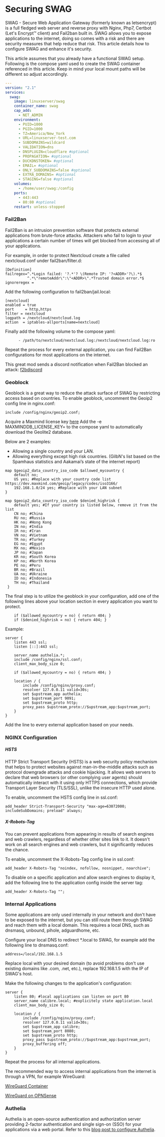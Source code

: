 # Securing SWAG

SWAG - Secure Web Application Gateway (formerly known as letsencrypt) is a full fledged web server and reverse proxy with Nginx, Php7, Certbot (Let's Encrypt™ client) and Fail2ban built in.
SWAG allows you to expose applications to the internet, doing so comes with a risk and there are security measures that help reduce that risk. This article details how to configure SWAG and enhance it's security.

This article assumes that you already have a functional SWAG setup. Following is the compose yaml used to create the SWAG container referenced in this article. Keep in mind your local mount paths will be different so adjust accordingly.

```YAML
---
version: "2.1"
services:
  swag:
    image: linuxserver/swag
    container_name: swag
    cap_add:
      - NET_ADMIN
    environment:
      - PUID=1000
      - PGID=1000
      - TZ=America/New_York
      - URL=linuxserver-test.com
      - SUBDOMAINS=wildcard
      - VALIDATION=dns
      - DNSPLUGIN=cloudflare #optional
      - PROPAGATION= #optional
      - DUCKDNSTOKEN= #optional
      - EMAIL= #optional
      - ONLY_SUBDOMAINS=false #optional
      - EXTRA_DOMAINS= #optional
      - STAGING=false #optional
    volumes:
      - /home/user/swag:/config
    ports:
      - 443:443
      - 80:80 #optional
    restart: unless-stopped
```

### Fail2Ban

Fail2Ban is an intrusion prevention software that protects external applications from brute-force attacks. Attackers who fail to login to your applications a certain number of times will get blocked from accessing all of your applications.

For example, in order to protect Nextcloud create a file called nextcloud.conf under fail2ban/filter.d:

```
[Definition]
failregex=^.*Login failed: '?.*'? \(Remote IP: '?<ADDR>'?\).*$
          ^.*\"remoteAddr\":\"<ADDR>\".*Trusted domain error.*$
ignoreregex =
```

Add the following configuration to fail2ban/jail.local:

```
[nextcloud]
enabled = true
port     = http,https
filter = nextcloud
logpath = /nextcloud/nextcloud.log
action  = iptables-allports[name=nextcloud]
```

Finally add the following volume to the compose yaml:
```
      - /path/to/nextcloud/nextcloud.log:/nextcloud/nextcloud.log:ro
```

Repeat the process for every external application, you can find Fail2Ban configurations for most applications on the internet.

This great mod sends a discord notification when Fail2Ban blocked an attack: [f2bdiscord](https://github.com/linuxserver/docker-mods/tree/swag-f2bdiscord)

### Geoblock

Geoblock is a great way to reduce the attack surface of SWAG by restricting access based on countries.
To enable geoblock, uncomment the Geoip2 config line in nginx.conf:
```
include /config/nginx/geoip2.conf;
```

Acquire a Maxmind license key [here](https://www.maxmind.com/en/geolite2/signup)
Add the -e MAXMINDDB_LICENSE_KEY=<licensekey> to the compose yaml to automatically download the Geolite2 database.

Below are 2 examples:
- Allowing a single country and your LAN.
- Allowing everything except high risk countries. (GilbN's list based on the Spamhaus statistics and Aakamai’s state of the internet report)

```Nginx
map $geoip2_data_country_iso_code $allowed_mycountry {
    default no;
    US yes; #Replace with your country code list https://dev.maxmind.com/geoip/legacy/codes/iso3166/
    192.168.1.0/24 yes; #Replace with your LAN subnet
}

map $geoip2_data_country_iso_code $denied_highrisk {
    default yes; #If your country is listed below, remove it from the list
    CN no; #China
    RU no; #Russia
    HK no; #Hong Kong
    IN no; #India
    IR no; #Iran
    VN no; #Vietnam
    TR no; #Turkey
    EG no; #Egypt
    MX no; #Mexico
    JP no; #Japan
    KR no; #South Korea
    KP no; #North Korea
    PE no; #Peru
    BR no; #Brazil
    UA no; #Ukraine
    ID no; #Indonesia
    TH no; #Thailand
 }
```

The final step is to utilize the geoblock in your configuration, add one of the following lines above your location section in every application you want to protect.
```
    if ($allowed_mycountry = no) { return 404; }
    if ($denied_highrisk = no) { return 404; }
```

Example:

```Nginx
server {
    listen 443 ssl;
    listen [::]:443 ssl;

    server_name authelia.*;
    include /config/nginx/ssl.conf;
    client_max_body_size 0;

    if ($allowed_mycountry = no) { return 404; }

    location / {
        include /config/nginx/proxy.conf;
        resolver 127.0.0.11 valid=30s;
        set $upstream_app authelia;
        set $upstream_port 9091;
        set $upstream_proto http;
        proxy_pass $upstream_proto://$upstream_app:$upstream_port;
    }
}
```

Add the line to every external application based on your needs.

### NGINX Configuration

##### HSTS
HTTP Strict Transport Security (HSTS) is a web security policy mechanism that helps to protect websites against man-in-the-middle attacks such as protocol downgrade attacks and cookie hijacking. It allows web servers to declare that web browsers (or other complying user agents) should automatically interact with it using only HTTPS connections, which provide Transport Layer Security (TLS/SSL), unlike the insecure HTTP used alone.

To enable, uncomment the HSTS config line in ssl.conf:
```
add_header Strict-Transport-Security "max-age=63072000; includeSubDomains; preload" always;
```

##### X-Robots-Tag
You can prevent applications from appearing in results of search engines and web crawlers, regardless of whether other sites link to it. It doesn't work on all search engines and web crawlers, but it significantly reduces the chance.

To enable, uncomment the X-Robots-Tag config line in ssl.conf:
```
add_header X-Robots-Tag "noindex, nofollow, nosnippet, noarchive";
```

To disable on a specific application and allow search engines to display it, add the following line to the application config inside the server tag:
```
add_header X-Robots-Tag "";
```

### Internal Applications

Some applications are only used internally in your network and don't have to be exposed to the internet, but you can still route them through SWAG and reach them with a local domain. This requires a local DNS, such as dnsmasq, unbound, pihole, adguardhome, etc.

Configure your local DNS to redirect *.local to SWAG, for example add the following line to dnsmasq.conf:
```
address=/local/192.168.1.5
```

Replace local with your desired domain (to avoid problems don't use existing domains like .com, .net, etc.), replace 192.168.1.5 with the IP of SWAG's host.

Make the following changes to the application's configuration:

```Nginx
server {
    listen 80; #local applications can listen on port 80
    server_name calibre.local; #explicitely state application.local
    client_max_body_size 0;

    location / {
        include /config/nginx/proxy.conf;
        resolver 127.0.0.11 valid=30s;
        set $upstream_app calibre;
        set $upstream_port 8080;
        set $upstream_proto http;
        proxy_pass $upstream_proto://$upstream_app:$upstream_port;
        proxy_buffering off;
    }
}
```

Repeat the process for all internal applications.

The recommended way to access internal applications from the internet is through a VPN, for example WireGuard:

[WireGuard Container](https://hub.docker.com/r/linuxserver/wireguard)

[WireGuard on OPNSense](https://blog.linuxserver.io/2019/11/16/setting-up-wireguard-on-opnsense-android/)

### Authelia

Authelia is an open-source authentication and authorization server providing 2-factor authentication and single sign-on (SSO) for your applications via a web portal. Refer to this  [blog post to configure Authelia](https://blog.linuxserver.io/2020/08/26/setting-up-authelia/).


